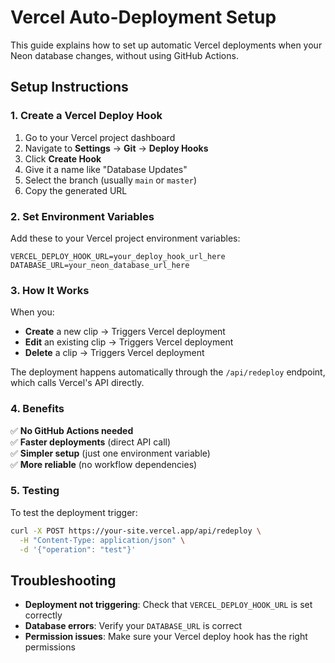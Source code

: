 # Vercel Auto-Deployment Setup

This guide explains how to set up automatic Vercel deployments when your Neon database changes, without using GitHub Actions.

## Setup Instructions

### 1. Create a Vercel Deploy Hook

1. Go to your Vercel project dashboard
2. Navigate to **Settings** → **Git** → **Deploy Hooks**
3. Click **Create Hook**
4. Give it a name like "Database Updates"
5. Select the branch (usually `main` or `master`)
6. Copy the generated URL

### 2. Set Environment Variables

Add these to your Vercel project environment variables:

```
VERCEL_DEPLOY_HOOK_URL=your_deploy_hook_url_here
DATABASE_URL=your_neon_database_url_here
```

### 3. How It Works

When you:
- **Create** a new clip → Triggers Vercel deployment
- **Edit** an existing clip → Triggers Vercel deployment  
- **Delete** a clip → Triggers Vercel deployment

The deployment happens automatically through the `/api/redeploy` endpoint, which calls Vercel's API directly.

### 4. Benefits

✅ **No GitHub Actions needed**  
✅ **Faster deployments** (direct API call)  
✅ **Simpler setup** (just one environment variable)  
✅ **More reliable** (no workflow dependencies)  

### 5. Testing

To test the deployment trigger:

```bash
curl -X POST https://your-site.vercel.app/api/redeploy \
  -H "Content-Type: application/json" \
  -d '{"operation": "test"}'
```

## Troubleshooting

- **Deployment not triggering**: Check that `VERCEL_DEPLOY_HOOK_URL` is set correctly
- **Database errors**: Verify your `DATABASE_URL` is correct
- **Permission issues**: Make sure your Vercel deploy hook has the right permissions 